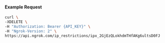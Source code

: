 
#### Example Request
```bash
curl \
-XDELETE \
-H "Authorization: Bearer {API_KEY}" \
-H "Ngrok-Version: 2" \
https://api.ngrok.com/ip_restrictions/ipx_2GjEzQLokhdmTHfAKg6ultsD0FJ
